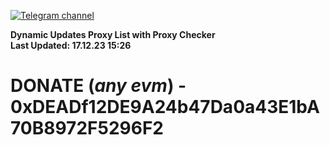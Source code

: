 [![Telegram channel](https://img.shields.io/endpoint?url=https://runkit.io/damiankrawczyk/telegram-badge/branches/master?url=https://t.me/n4z4v0d)](https://t.me/n4z4v0d) 

**Dynamic Updates Proxy List with Proxy Checker**  
**Last Updated: 17.12.23 15:26**

# DONATE (_any evm_) - 0xDEADf12DE9A24b47Da0a43E1bA70B8972F5296F2
